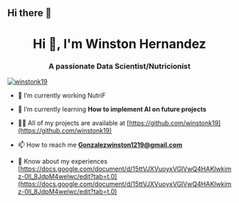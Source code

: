 ## Hi there 👋

<h1 align="center">Hi 👋, I'm Winston Hernandez</h1>
<h3 align="center">A passionate Data Scientist/Nutricionist</h3>

<p align="left"> <a href="https://github.com/ryo-ma/github-profile-trophy"><img src="https://github-profile-trophy.vercel.app/?username=winstonk19" alt="winstonk19" /></a> </p>

- 🔭 I’m currently working NutriF

- 🌱 I’m currently learning **How to implement AI on future projects**

- 👨‍💻 All of my projects are available at [https://github.com/winstonk19](https://github.com/winstonk19)

- 📫 How to reach me **Gonzalezwinston1219@gmail.com**

- 📄 Know about my experiences [https://docs.google.com/document/d/15ttVJXVuoyxVGlVwQ4HAKIwkimz-0ll_8JdpM4welwc/edit?tab=t.0](https://docs.google.com/document/d/15ttVJXVuoyxVGlVwQ4HAKIwkimz-0ll_8JdpM4welwc/edit?tab=t.0)
